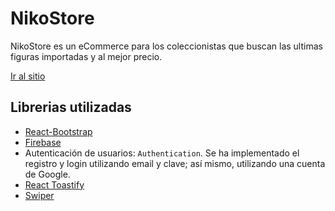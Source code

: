 # NikoStore

NikoStore es un eCommerce para los coleccionistas que buscan las ultimas figuras importadas y al mejor precio.

[Ir al sitio](https://nikostore.netlify.app/)

## Librerias utilizadas

* [React-Bootstrap](https://react-bootstrap.github.io//) 
* [Firebase](https://firebase.google.com/) 
* Autenticación de usuarios: `Authentication`. Se ha implementado el registro y login utilizando email y clave; así mismo, utilizando una cuenta de Google.
* [React Toastify](https://www.npmjs.com/package/react-toastify) 
* [Swiper](https://swiperjs.com/) 

